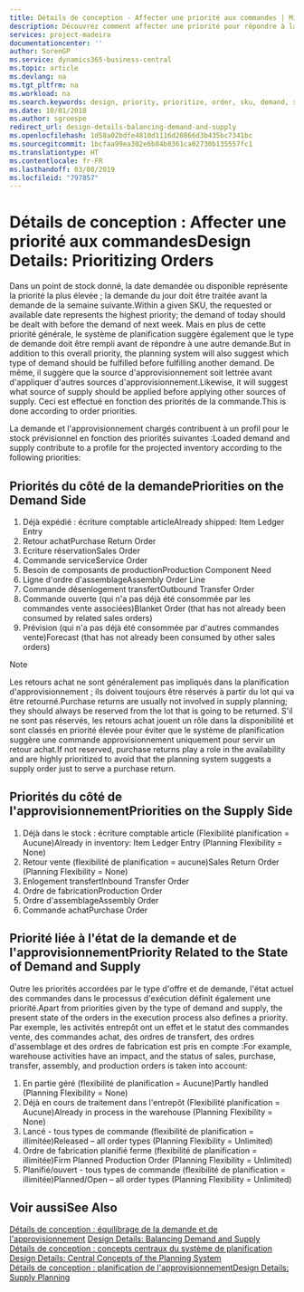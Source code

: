 ```yaml
---
title: Détails de conception - Affecter une priorité aux commandes | Microsoft Docs
description: Découvrez comment affecter une priorité pour répondre à la demande et l'approvisionnement.
services: project-madeira
documentationcenter: ''
author: SorenGP
ms.service: dynamics365-business-central
ms.topic: article
ms.devlang: na
ms.tgt_pltfrm: na
ms.workload: na
ms.search.keywords: design, priority, prioritize, order, sku, demand, supply
ms.date: 10/01/2018
ms.author: sgroespe
redirect_url: design-details-balancing-demand-and-supply
ms.openlocfilehash: 1d58a02bdfe4810d1116d20866d3b435bc7341bc
ms.sourcegitcommit: 1bcfaa99ea302e6b84b8361ca02730b135557fc1
ms.translationtype: HT
ms.contentlocale: fr-FR
ms.lasthandoff: 03/08/2019
ms.locfileid: "797857"
---
```

# <a name="design-details-prioritizing-orders"></a><span data-ttu-id="5f6b3-103">Détails de conception : Affecter une priorité aux commandes</span><span class="sxs-lookup"><span data-stu-id="5f6b3-103">Design Details: Prioritizing Orders</span></span>
<span data-ttu-id="5f6b3-104">Dans un point de stock donné, la date demandée ou disponible représente la priorité la plus élevée ; la demande du jour doit être traitée avant la demande de la semaine suivante.</span><span class="sxs-lookup"><span data-stu-id="5f6b3-104">Within a given SKU, the requested or available date represents the highest priority; the demand of today should be dealt with before the demand of next week.</span></span> <span data-ttu-id="5f6b3-105">Mais en plus de cette priorité générale, le système de planification suggère également que le type de demande doit être rempli avant de répondre à une autre demande.</span><span class="sxs-lookup"><span data-stu-id="5f6b3-105">But in addition to this overall priority, the planning system will also suggest which type of demand should be fulfilled before fulfilling another demand.</span></span> <span data-ttu-id="5f6b3-106">De même, il suggère que la source d'approvisionnement soit lettrée avant d'appliquer d'autres sources d'approvisionnement.</span><span class="sxs-lookup"><span data-stu-id="5f6b3-106">Likewise, it will suggest what source of supply should be applied before applying other sources of supply.</span></span> <span data-ttu-id="5f6b3-107">Ceci est effectué en fonction des priorités de la commande.</span><span class="sxs-lookup"><span data-stu-id="5f6b3-107">This is done according to order priorities.</span></span>  

<span data-ttu-id="5f6b3-108">La demande et l'approvisionnement chargés contribuent à un profil pour le stock prévisionnel en fonction des priorités suivantes :</span><span class="sxs-lookup"><span data-stu-id="5f6b3-108">Loaded demand and supply contribute to a profile for the projected inventory according to the following priorities:</span></span>  

## <a name="priorities-on-the-demand-side"></a><span data-ttu-id="5f6b3-109">Priorités du côté de la demande</span><span class="sxs-lookup"><span data-stu-id="5f6b3-109">Priorities on the Demand Side</span></span>  
1. <span data-ttu-id="5f6b3-110">Déjà expédié : écriture comptable article</span><span class="sxs-lookup"><span data-stu-id="5f6b3-110">Already shipped: Item Ledger Entry</span></span>  
2. <span data-ttu-id="5f6b3-111">Retour achat</span><span class="sxs-lookup"><span data-stu-id="5f6b3-111">Purchase Return Order</span></span>  
3. <span data-ttu-id="5f6b3-112">Ecriture réservation</span><span class="sxs-lookup"><span data-stu-id="5f6b3-112">Sales Order</span></span>  
4. <span data-ttu-id="5f6b3-113">Commande service</span><span class="sxs-lookup"><span data-stu-id="5f6b3-113">Service Order</span></span>  
5. <span data-ttu-id="5f6b3-114">Besoin de composants de production</span><span class="sxs-lookup"><span data-stu-id="5f6b3-114">Production Component Need</span></span>  
6. <span data-ttu-id="5f6b3-115">Ligne d'ordre d'assemblage</span><span class="sxs-lookup"><span data-stu-id="5f6b3-115">Assembly Order Line</span></span>  
7. <span data-ttu-id="5f6b3-116">Commande désenlogement transfert</span><span class="sxs-lookup"><span data-stu-id="5f6b3-116">Outbound Transfer Order</span></span>  
8. <span data-ttu-id="5f6b3-117">Commande ouverte (qui n'a pas déjà été consommée par les commandes vente associées)</span><span class="sxs-lookup"><span data-stu-id="5f6b3-117">Blanket Order (that has not already been consumed by related sales orders)</span></span>  
9. <span data-ttu-id="5f6b3-118">Prévision (qui n'a pas déjà été consommée par d'autres commandes vente)</span><span class="sxs-lookup"><span data-stu-id="5f6b3-118">Forecast (that has not already been consumed by other sales orders)</span></span>  

> [!NOTE]  
>  <span data-ttu-id="5f6b3-119">Les retours achat ne sont généralement pas impliqués dans la planification d'approvisionnement ; ils doivent toujours être réservés à partir du lot qui va être retourné.</span><span class="sxs-lookup"><span data-stu-id="5f6b3-119">Purchase returns are usually not involved in supply planning; they should always be reserved from the lot that is going to be returned.</span></span> <span data-ttu-id="5f6b3-120">S'il ne sont pas réservés, les retours achat jouent un rôle dans la disponibilité et sont classés en priorité élevée pour éviter que le système de planification suggère une commande approvisionnement uniquement pour servir un retour achat.</span><span class="sxs-lookup"><span data-stu-id="5f6b3-120">If not reserved, purchase returns play a role in the availability and are highly prioritized to avoid that the planning system suggests a supply order just to serve a purchase return.</span></span>  

## <a name="priorities-on-the-supply-side"></a><span data-ttu-id="5f6b3-121">Priorités du côté de l'approvisionnement</span><span class="sxs-lookup"><span data-stu-id="5f6b3-121">Priorities on the Supply Side</span></span>  
1. <span data-ttu-id="5f6b3-122">Déjà dans le stock : écriture comptable article (Flexibilité planification = Aucune)</span><span class="sxs-lookup"><span data-stu-id="5f6b3-122">Already in inventory: Item Ledger Entry (Planning Flexibility = None)</span></span>  
2. <span data-ttu-id="5f6b3-123">Retour vente (flexibilité de planification = aucune)</span><span class="sxs-lookup"><span data-stu-id="5f6b3-123">Sales Return Order (Planning Flexibility = None)</span></span>  
3. <span data-ttu-id="5f6b3-124">Enlogement transfert</span><span class="sxs-lookup"><span data-stu-id="5f6b3-124">Inbound Transfer Order</span></span>  
4. <span data-ttu-id="5f6b3-125">Ordre de fabrication</span><span class="sxs-lookup"><span data-stu-id="5f6b3-125">Production Order</span></span>  
5. <span data-ttu-id="5f6b3-126">Ordre d'assemblage</span><span class="sxs-lookup"><span data-stu-id="5f6b3-126">Assembly Order</span></span>  
6. <span data-ttu-id="5f6b3-127">Commande achat</span><span class="sxs-lookup"><span data-stu-id="5f6b3-127">Purchase Order</span></span>  

## <a name="priority-related-to-the-state-of-demand-and-supply"></a><span data-ttu-id="5f6b3-128">Priorité liée à l'état de la demande et de l'approvisionnement</span><span class="sxs-lookup"><span data-stu-id="5f6b3-128">Priority Related to the State of Demand and Supply</span></span>  
<span data-ttu-id="5f6b3-129">Outre les priorités accordées par le type d'offre et de demande, l'état actuel des commandes dans le processus d'exécution définit également une priorité.</span><span class="sxs-lookup"><span data-stu-id="5f6b3-129">Apart from priorities given by the type of demand and supply, the present state of the orders in the execution process also defines a priority.</span></span> <span data-ttu-id="5f6b3-130">Par exemple, les activités entrepôt ont un effet et le statut des commandes vente, des commandes achat, des ordres de transfert, des ordres d'assemblage et des ordres de fabrication est pris en compte :</span><span class="sxs-lookup"><span data-stu-id="5f6b3-130">For example, warehouse activities have an impact, and the status of sales, purchase, transfer, assembly, and production orders is taken into account:</span></span>  

1. <span data-ttu-id="5f6b3-131">En partie géré (flexibilité de planification = Aucune)</span><span class="sxs-lookup"><span data-stu-id="5f6b3-131">Partly handled (Planning Flexibility = None)</span></span>  
2. <span data-ttu-id="5f6b3-132">Déjà en cours de traitement dans l'entrepôt (Flexibilité planification = Aucune)</span><span class="sxs-lookup"><span data-stu-id="5f6b3-132">Already in process in the warehouse (Planning Flexibility = None)</span></span>  
3. <span data-ttu-id="5f6b3-133">Lancé - tous types de commande (flexibilité de planification = illimitée)</span><span class="sxs-lookup"><span data-stu-id="5f6b3-133">Released – all order types (Planning Flexibility = Unlimited)</span></span>  
4. <span data-ttu-id="5f6b3-134">Ordre de fabrication planifié ferme (flexibilité de planification = illimitée)</span><span class="sxs-lookup"><span data-stu-id="5f6b3-134">Firm Planned Production Order (Planning Flexibility = Unlimited)</span></span>  
5. <span data-ttu-id="5f6b3-135">Planifié/ouvert - tous types de commande (flexibilité de planification = illimitée)</span><span class="sxs-lookup"><span data-stu-id="5f6b3-135">Planned/Open – all order types (Planning Flexibility = Unlimited)</span></span>  

## <a name="see-also"></a><span data-ttu-id="5f6b3-136">Voir aussi</span><span class="sxs-lookup"><span data-stu-id="5f6b3-136">See Also</span></span>  
<span data-ttu-id="5f6b3-137">[Détails de conception : équilibrage de la demande et de l'approvisionnement](design-details-balancing-demand-and-supply.md) </span><span class="sxs-lookup"><span data-stu-id="5f6b3-137">[Design Details: Balancing Demand and Supply](design-details-balancing-demand-and-supply.md) </span></span>  
<span data-ttu-id="5f6b3-138">[Détails de conception : concepts centraux du système de planification](design-details-central-concepts-of-the-planning-system.md) </span><span class="sxs-lookup"><span data-stu-id="5f6b3-138">[Design Details: Central Concepts of the Planning System](design-details-central-concepts-of-the-planning-system.md) </span></span>  
[<span data-ttu-id="5f6b3-139">Détails de conception : planification de l'approvisionnement</span><span class="sxs-lookup"><span data-stu-id="5f6b3-139">Design Details: Supply Planning</span></span>](design-details-supply-planning.md)
